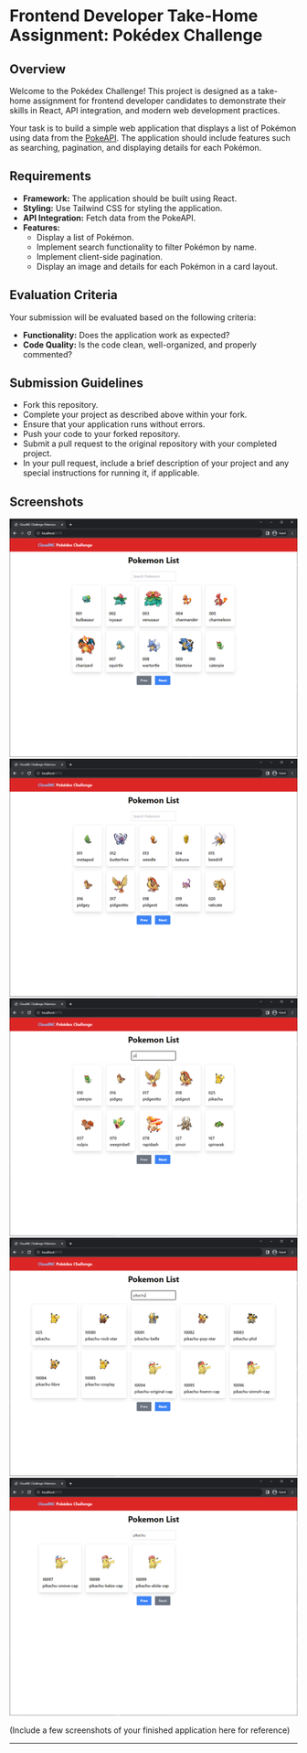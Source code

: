 # Frontend Developer Take-Home Assignment: Pokédex Challenge

## Overview

Welcome to the Pokédex Challenge! This project is designed as a take-home assignment for frontend developer candidates to demonstrate their skills in React, API integration, and modern web development practices.

Your task is to build a simple web application that displays a list of Pokémon using data from the [PokeAPI](https://pokeapi.co). The application should include features such as searching, pagination, and displaying details for each Pokémon.

## Requirements

- **Framework:** The application should be built using React.
- **Styling:** Use Tailwind CSS for styling the application.
- **API Integration:** Fetch data from the PokeAPI.
- **Features:**
  - Display a list of Pokémon.
  - Implement search functionality to filter Pokémon by name.
  - Implement client-side pagination.
  - Display an image and details for each Pokémon in a card layout.

## Evaluation Criteria

Your submission will be evaluated based on the following criteria:

- **Functionality:** Does the application work as expected?
- **Code Quality:** Is the code clean, well-organized, and properly commented?

## Submission Guidelines

- Fork this repository.
- Complete your project as described above within your fork.
- Ensure that your application runs without errors.
- Push your code to your forked repository.
- Submit a pull request to the original repository with your completed project.
- In your pull request, include a brief description of your project and any special instructions for running it, if applicable.

## Screenshots
![Home page](screenshots/01-home.PNG)
![After click the next button](screenshots/02-next.PNG)
![Searching example 1](screenshots/03-search1.PNG)
![Searching example 2](screenshots/04-search2.PNG)
![Searching example 3 with next](screenshots/05-search5.PNG)


(Include a few screenshots of your finished application here for reference)

---
